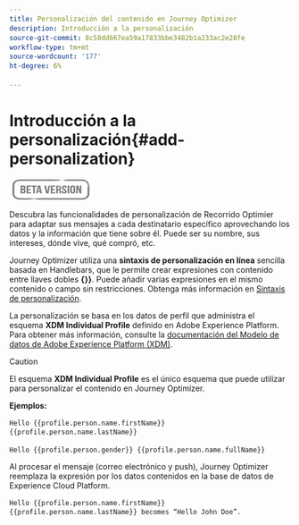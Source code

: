 ```yaml
---
title: Personalización del contenido en Journey Optimizer
description: Introducción a la personalización
source-git-commit: 8c58dd667ea59a17833bbe3482b1a233ac2e28fe
workflow-type: tm+mt
source-wordcount: '177'
ht-degree: 6%

---
```


# Introducción a la personalización{#add-personalization}

![](../assets/do-not-localize/badge.png)

Descubra las funcionalidades de personalización de Recorrido Optimier para adaptar sus mensajes a cada destinatario específico aprovechando los datos y la información que tiene sobre él. Puede ser su nombre, sus intereses, dónde vive, qué compró, etc.

Journey Optimizer utiliza una **sintaxis de personalización en línea** sencilla basada en Handlebars, que le permite crear expresiones con contenido entre llaves dobles **{}}**. Puede añadir varias expresiones en el mismo contenido o campo sin restricciones. Obtenga más información en [Sintaxis de personalización](personalization-syntax.md).

La personalización se basa en los datos de perfil que administra el esquema **XDM Individual Profile** definido en Adobe Experience Platform. Para obtener más información, consulte la [documentación del Modelo de datos de Adobe Experience Platform (XDM)](https://experienceleague.adobe.com/docs/experience-platform/xdm/home.html?lang=es).

>[!CAUTION]
>El esquema **XDM Individual Profile** es el único esquema que puede utilizar para personalizar el contenido en Journey Optimizer.

**Ejemplos:**

```
Hello {{profile.person.name.firstName}} {{profile.person.name.lastName}}

Hello {{profile.person.gender}} {{profile.person.name.fullName}}
```

Al procesar el mensaje (correo electrónico y push), Journey Optimizer reemplaza la expresión por los datos contenidos en la base de datos de Experience Cloud Platform.

```
Hello {{profile.person.name.firstName}} {{profile.person.name.lastName}} becomes “Hello John Doe”.
```
